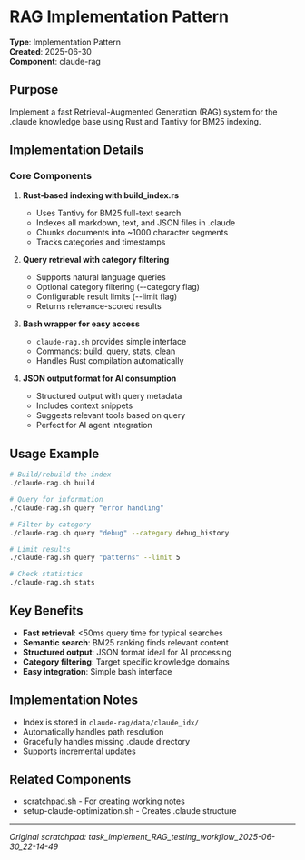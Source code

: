 # RAG Implementation Pattern

**Type**: Implementation Pattern  
**Created**: 2025-06-30  
**Component**: claude-rag

## Purpose
Implement a fast Retrieval-Augmented Generation (RAG) system for the .claude knowledge base using Rust and Tantivy for BM25 indexing.

## Implementation Details

### Core Components

1. **Rust-based indexing with build_index.rs**
   - Uses Tantivy for BM25 full-text search
   - Indexes all markdown, text, and JSON files in .claude
   - Chunks documents into ~1000 character segments
   - Tracks categories and timestamps

2. **Query retrieval with category filtering**
   - Supports natural language queries
   - Optional category filtering (--category flag)
   - Configurable result limits (--limit flag)
   - Returns relevance-scored results

3. **Bash wrapper for easy access**
   - `claude-rag.sh` provides simple interface
   - Commands: build, query, stats, clean
   - Handles Rust compilation automatically

4. **JSON output format for AI consumption**
   - Structured output with query metadata
   - Includes context snippets
   - Suggests relevant tools based on query
   - Perfect for AI agent integration

## Usage Example

```bash
# Build/rebuild the index
./claude-rag.sh build

# Query for information
./claude-rag.sh query "error handling"

# Filter by category
./claude-rag.sh query "debug" --category debug_history

# Limit results
./claude-rag.sh query "patterns" --limit 5

# Check statistics
./claude-rag.sh stats
```

## Key Benefits

- **Fast retrieval**: <50ms query time for typical searches
- **Semantic search**: BM25 ranking finds relevant content
- **Structured output**: JSON format ideal for AI processing
- **Category filtering**: Target specific knowledge domains
- **Easy integration**: Simple bash interface

## Implementation Notes

- Index is stored in `claude-rag/data/claude_idx/`
- Automatically handles path resolution
- Gracefully handles missing .claude directory
- Supports incremental updates

## Related Components
- scratchpad.sh - For creating working notes
- setup-claude-optimization.sh - Creates .claude structure

---
*Original scratchpad: task_implement_RAG_testing_workflow_2025-06-30_22-14-49*